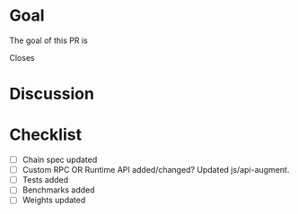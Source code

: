 # Goal
The goal of this PR is <!-- insert goal here -->

Closes <!-- issue # -->

# Discussion
<!-- List discussion items -->

# Checklist
- [ ] Chain spec updated
- [ ] Custom RPC OR Runtime API added/changed? Updated js/api-augment.
- [ ] Tests added
- [ ] Benchmarks added
- [ ] Weights updated
